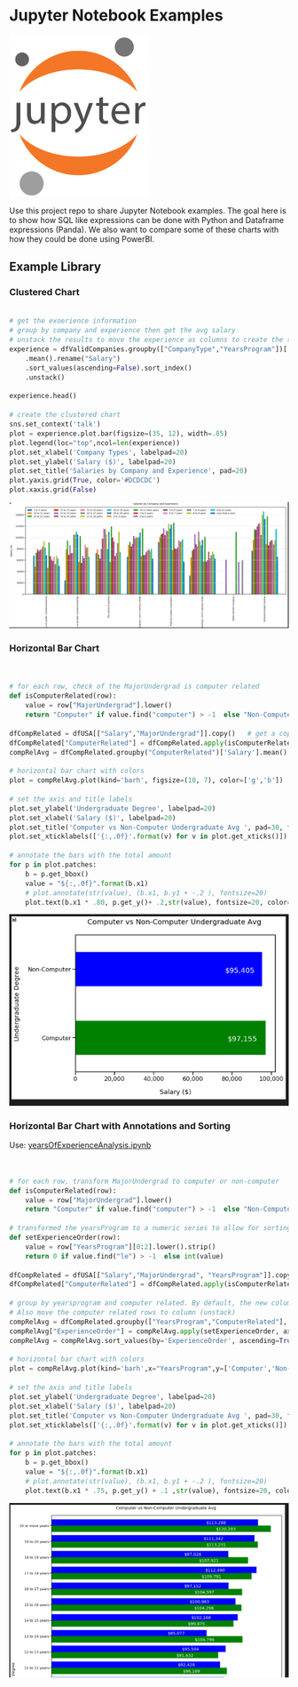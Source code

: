 # Jupyter Notebook Examples
<img src="jupyter.png" width="250px">
<p>
Use this project repo to share Jupyter Notebook examples. The goal here is to show how SQL like expressions can be done with Python and Dataframe expressions (Panda). We also want to compare some of these charts with how they could be done using PowerBI.

## Example Library

### Clustered Chart

```python

# get the exoerience information
# group by company and experience then get the avg salary
# unstack the results to move the experience as columns to create the series
experience = dfValidCompanies.groupby(["CompanyType","YearsProgram"])['Salary']
    .mean().rename("Salary")
    .sort_values(ascending=False).sort_index()
    .unstack()
    
experience.head()

# create the clustered chart
sns.set_context('talk')
plot = experience.plot.bar(figsize=(35, 12), width=.85)
plot.legend(loc="top",ncol=len(experience))
plot.set_xlabel('Company Types', labelpad=20)
plot.set_ylabel('Salary ($)', labelpad=20)
plot.set_title('Salaries by Company and Experience', pad=20)
plot.yaxis.grid(True, color='#DCDCDC')
plot.xaxis.grid(False)

```

<img src="ozkary-python-clustered-bar.png" alt="Clustered Chart">


### Horizontal Bar Chart

```python


# for each row, check of the MajorUndergrad is computer related
def isComputerRelated(row):
    value = row["MajorUndergrad"].lower()
    return "Computer" if value.find("computer") > -1  else "Non-Computer"

dfCompRelated = dfUSA[["Salary","MajorUndergrad"]].copy()   # get a copy of the dataframe and add the ComputerRelated column
dfCompRelated["ComputerRelated"] = dfCompRelated.apply(isComputerRelated, axis=1)  #apply a function call to each row
compRelAvg = dfCompRelated.groupby("ComputerRelated")['Salary'].mean().sort_values(ascending=False)  # get the avg for each category

# horizontal bar chart with colors
plot = compRelAvg.plot(kind='barh', figsize=(10, 7), color=['g','b'])

# set the axis and title labels
plot.set_ylabel('Undergraduate Degree', labelpad=20)
plot.set_xlabel('Salary ($)', labelpad=20)
plot.set_title('Computer vs Non-Computer Undergraduate Avg ', pad=30, fontsize=20)
plot.set_xticklabels(['{:,.0f}'.format(v) for v in plot.get_xticks()])  # format the x series

# annotate the bars with the total amount
for p in plot.patches:
    b = p.get_bbox()        
    value = "${:,.0f}".format(b.x1)
    # plot.annotate(str(value), (b.x1, b.y1 + -.2 ), fontsize=20)
    plot.text(b.x1 * .80, p.get_y()+ .2,str(value), fontsize=20, color='#ffffff')   # add a value at the end of the bar

```

<img src="ozkary-barh-degree-salary-compare.png" alt="Clustered Chart">

### Horizontal Bar Chart with Annotations and Sorting

Use: <a href="yearsOfExperienceAnalysis.ipynb">yearsOfExperienceAnalysis.ipynb</a>

```python


# for each row, transform MajorUndergrad to computer or non-computer
def isComputerRelated(row):
    value = row["MajorUndergrad"].lower()
    return "Computer" if value.find("computer") > -1  else "Non-Computer"

# transformed the yearsProgram to a numeric series to allow for sorting
def setExperienceOrder(row):
    value = row["YearsProgram"][0:2].lower().strip()
    return 0 if value.find("le") > -1  else int(value)

dfCompRelated = dfUSA[["Salary","MajorUndergrad", "YearsProgram"]].copy()
dfCompRelated["ComputerRelated"] = dfCompRelated.apply(isComputerRelated, axis=1)  # add the computer related column

# group by yearsprogram and computer related. By default, the new column is index. remove the index.
# Also move the computer related rows to column (unstack) 
compRelAvg = dfCompRelated.groupby(["YearsProgram","ComputerRelated"], as_index=True)['Salary'].mean().unstack().reset_index()
compRelAvg["ExperienceOrder"] = compRelAvg.apply(setExperienceOrder, axis=1)  
compRelAvg = compRelAvg.sort_values(by='ExperienceOrder', ascending=True)

# horizontal bar chart with colors
plot = compRelAvg.plot(kind='barh',x="YearsProgram",y=['Computer','Non-Computer'],figsize=(20, 30), color=['g','b'], width=.8)

# set the axis and title labels
plot.set_ylabel('Undergraduate Degree', labelpad=20)
plot.set_xlabel('Salary ($)', labelpad=20)
plot.set_title('Computer vs Non-Computer Undergraduate Avg ', pad=30, fontsize=20)
plot.set_xticklabels(['{:,.0f}'.format(v) for v in plot.get_xticks()])  # format the x series

# annotate the bars with the total amount
for p in plot.patches:
    b = p.get_bbox()        
    value = "${:,.0f}".format(b.x1)
    # plot.annotate(str(value), (b.x1, b.y1 + -.2 ), fontsize=20)
    plot.text(b.x1 * .75, p.get_y() + .1 ,str(value), fontsize=20, color='#ffffff')   # add a value at the end of the bar

```

<img src="ozkary-barh-years-experience.png" alt="Clustered Chart">